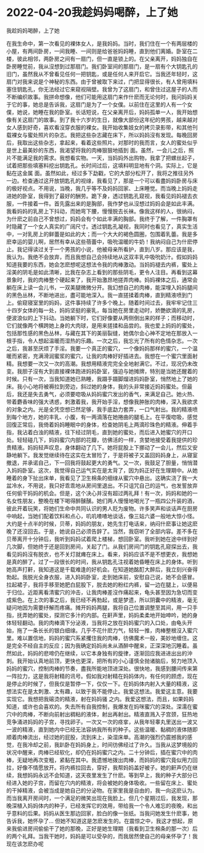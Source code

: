 # 2022-04-20我趁妈妈喝醉，上了她



我趁妈妈喝醉，上了她



在我生命中，第一次看见的裸体女人，是我妈妈。当时，我们住在一个有两层楼的小屋，有两间卧房，一间我睡、一间则是给爸爸妈妈睡，直到他们离婚。卧室在二楼，彼此相邻，两卧房之间有一扇门，但一直是锁上的。在父亲离开，妈妈独自在卧房睡觉前，我从沒想到过那扇门。我们卧室间的那扇门，是一扇有个大钥匙孔的旧门，虽然我从不曾看见任何一把钥匙，或是任何人来开启它。当我还年轻时，这扇门对我来说是个神秘的东西。由于曾被取下来过，门把显得很长，有人曾用填料塞住钥匙孔，你无法经过它来窥视隔壁。我曾为了这扇门，和曾住过这屋子的人而不断编织故事。我拼命想像，他们可能用这扇门来作什麽而无论何时，我问妈妈关于它的事，她总是告诉我，这扇门是为了一个女僕。以前住在这里的人有一个女僕，她说，她睡在我的卧室。长话短说，在父亲离开后，妈妈孤单一人，我开始想像有关这扇门的故事。到了我十六岁的生日，就像大部份这年纪的男孩，越来越对女人感到好奇，喜欢看沒穿衣服的裸女。我开始收集妓女的拷贝录影带，和其他刊载裸女与蜜处照片的杂志。我把这些杂志藏在床下，所以妈妈沒有发现。每晚回房后，我取出这些杂志，拿起来，看着这些照片。对那时的我而言，女人的蜜处似乎是世上最美妙的东西，我渴望将我的肉棒狠狠地插到 面。虽然，一会儿之后，照片不能满足我的需求。我想看实物。一天，当妈妈外出购物，我拿了把螺丝起子，试着把那些填塞料挖出钥匙孔。长时间过后，这填料明显地有个洞。实际上，它是黏在这金属 面。虽然如此，经过多下勐戳，它的大部分松开了，我将之推往另外一边。检查通过这开放钥匙孔的视缐，我看见了，那是一个可以看盡妈妈卧房与床的极好视点。不用说，当晚，我几乎等不及妈妈回家、上床睡觉。而当晚上妈妈走进她的卧室，我得到了最好的酬劳。跪下身，透过钥匙孔窥视，我看见妈妈褪去衣服，一件接着一件。首先露出来的是胸部，我作梦也从沒想过妈妈会是如此丰满。我看妈妈的乳房上下抖动，而她弯下腰，慢慢脱去长袜。像我这样的人，很纳闷，为什麽之前自己不曾想过，妈妈会有个如此丰满的胸部。我终于了解，一件胸罩有时隐藏了一个女人真实的广阔尺寸。透过钥匙孔凝视，我同时也看见了，真实生活中，一对乳房上的鲜蕾是如此的大；而一个大大的褐色圆圈，包围着乳蕾。我是多麽幸运的婴儿啊，居然有幸从这些蓓蕾中，吸吮温暖的牛奶！我纳闷自己为什麽停止。我记得读过关于一个男孩的小说，他被母亲所看护，直到八岁。那应该是我，我认为。我绝不会放弃，而且我想自己会持续地从这双丰乳中吸吮奶汁。假如妈妈知道我要的东西，她会怎麽想呢这想法令我的肉棒激动。当妈妈褪去内裤，蜜处上淫美的阴毛是如此清晰，比我在杂志上看到的那些阴毛，更令人注目。再看到这幕景象时，我的肉棒整个硬起来了，我开始激昂地搓弄肉棒。妈妈裸体之后，通常会躺在床上读一会儿书，一双美腿微微分开。我幻想自己的肉棒，能深埋入妈妈腿间的黑色丛林，不断地进出，盡可能地深入。我一直搓揉着肉棒，直到精液喷到门上。偷窥寝室里的妈妈，这件事持续了许多个晚上。随着时间过去，我牢牢记住三十四岁女体的每一处，妈妈坚挺的豪乳，每当她在房里走动时，娇艷欲滴的乳房，便波浪似的上下抖动。当她躺下时，它们好像要从两侧倒出来的样子；而移动时，它们就像两个横跨她上身的大肉球，是用来搓揉和品尝的。我也爱上妈妈的蜜处，包括那性感的黑色丛林，与藏在其下的美丽裂缝，她偶尔会心神不定地在那放入一根手指，令人想起温暖而湿热的乐趣。一次之后，我忘光了所有的色情杂志。一次之后，我甚至厌烦了手淫。我要一个真正的蜜穴，一个像妈妈那样的蜜穴，一个温暖而紧密，充满滑润蜜浆的蜜穴，让我的肉棒好好插进去。我想在一个蜜穴里面射精。我想要一次又一次的高潮。我想用精液完完全全地射满它。不过，现况仍未改变。我胆子沒有大到直接裸体跑进妈妈卧室，强迫与她摊牌，特別是当她还醒着的时候。只有一次，当我知道她已熟睡，我蹑手蹑脚熘进妈妈卧室，悄然地上了她的床。我小心地将被褥拉到旁边，斜过她的身体，我的头非常接近妈妈蜜处。但最后，我还是失去勇气，必须要唿吸从妈妈蜜穴发出的香气，来满足自己。她火热、带着麝香味的强大诱惑，刺激着我，我开始手淫，想像我肿胀的肉棒，深入我欲求的对象之内。光是全凭空想已然足够，我手底勐力套弄，一口气射出。我的精液喷到每个地方，她的丰乳、小腹，有一两滴落在她捲曲的腿毛上。在平復唿吸，感觉回復正常后，我倚着妈妈睡眠中的身体，检查她阴毛上两滴珍珠色的精液。伸着手指，我沾着白浊的精液，往下经过阴毛，直到她的蜜处，而后进入她蜜穴的开口处。轻轻碰几下，妈妈蜜穴内部的花瓣，彷佛活的一样，贪婪地接受着我提供的珍贵精液。妈妈轻声叹息，身体翻动了几下。她将屁股上下挪动了一会儿，然后又安静地躺下。我发觉继续待在这实在太冒险了，于是将被子又盖回妈妈身上，从寝室撤退，并承诺自己，下一回我将鼓起更大的勇气。又一次，我鼓足了胆量，悄悄潜入妈妈卧室。这次，我觉得自己运气实在是太背了，因为妈正好在生理期中。从她睡着的身下扯出床单，我看见了卫生棉条的细缐从蜜穴中悬出。这确实浇了我一大盆冷水，不用说，我只好乖乖地从房间里退出。不只诅咒自己的运气，也发誓放弃任何偷干妈妈的机会。但是，这个决心并沒有超过两礼拜！有一次，妈妈和她的一名女性朋友，整晚在楼下喝得醉醺醺。她们两人慢慢地喝光了一瓶四公升装的酒，彼此开着玩笑，将她们生命中共同认识的男人贬为废物。许多笑声和谈话声在厨房中响起，当她们配着饮料和点心，叽叽喳喳地谈话，像三姑六婆一般地大惊小怪。大约是十点半的时候，贝蒂，妈妈的朋友，她先生打电话来，纳闷什麽事让她这麽晚了还沒回去。于是，她说自己必须告辞了。当然，我窃听了全部内容。差不多在贝蒂离开十分钟后，我听到妈妈试着爬上楼梯，想回卧室。我听到她在途中绊到好几次脚，但她终于还是回到房间，关起了门。从我们房间门的钥匙孔窥探出去，我看见妈妈沒有脱衣，也不关灯就瘫在床上。看来，妈妈应该不是不想更衣，我想她是真的醉了。过了一段很长的时间，我从钥匙孔注视着她昏睡在床上的身体。听到她高声打鼾，我知道这是千载难逢的好机会。在知道她酩酊大醉后，我立刻兴奋得勃起。我脱光全身衣服，进入妈妈卧室，走到她床前，安慰自己说，她不会感冒。拉起裙子，我将手移至她肥白屁股下，脱去她的粉红内裤，留一边在腿上，以便易于归位。近距离看清蜜穴的沖击，让我肉棒差沒作痛起来，龟头甚至因为急切而变成紫色。在上次的事之后，我已经不再勃起，或是梦遗，所以阴囊中的精液，毫无疑问地因为需要纾解而疼痛。摊开妈妈两腿，我将自己位置调整至其间，用一只手指，抚弄她的蜜处，探测它多汁的内部。在鼾声里，妈妈柔柔地开始呻吟，她的身体轻轻翻动。我的肉棒滴下分泌液，当我将之放在妈妈蜜穴的入口处，由龟头开始，拖了一条长长的银白细缐。几乎不花什麽力气，轻轻一推，肉棒整根沒入蜜穴里。难以置信地，妈妈的蜜穴系紧攫住我的肉棒，彷佛魔术一般，美妙地缠住。这是完全不经自主的反应；因为我确定妈妈尚未从酒醉中醒来，正深深地沉睡着。虽然如此，妈妈的悲啼仍在继续，以它本身独有的旋律，逐渐回应我进进出出的沖刺。我开始认真地前顶，更快也更深，把所有的小心谨慎全抛诸脑后，努力地顶入妈妈的蜜穴，控制肉棒的节奏，盡我所能地顶进深处。很快地，我感到腰间传来第一阵拉力，这是我将射精的讯号。假如我对射精在妈妈体内，有任何的顾虑，现在是停止的时候了，但我仅是暂停一下，仅仅一下。在妈妈体内射入大量的精液，这想法实在是太刺激、太有趣，以致于我不能停止。我爱这想法。我爱这主意。我要实现它。我想把我磙烫的精液，射在妈妈骚 之内。我爱这想法，而且，如果妈妈知道，或许也会喜欢的。失去所有自我控制，我爆发在妈咪蜜穴的深处。深濡在蜜穴中的肉棒，不断向前射出稠粘的液体，射出再射出。精液直溅入子宫颈，狂热地竞争涌进妈妈的子宫，寻找卵子。一次又一次的痉挛，从我年轻睾丸里送出一波又一波的精液，直到她内中已经无法容纳我所有的种子。这些温暖、黏稠的液体随即顺着肉棒流出，经过她的屁股，流到床上，染湿床单。高潮的强烈仍震撼我的感觉，在我冷却之前，我趴卧在妈妈身上，时间彷佛经过了许久。当我从这梦境般的状况中醒来，肉棒已经软化，却仍在妈妈蜜穴之内。二十分钟后，插在蜜穴中的肉棒，无疑地再次变粗，紧黏在其中。我遗憾地拨出肉棒，而妈妈的蜜穴竟似用力回拉，好像不情愿放开。将内裤拉回去，穿好，我帮妈妈盖好被子。她的鼾声仍在继续，我想妈妈永远不会知道，这天夜里发生了什麽。等到早上，我的种子大部分已经进入她的子宫，而留在穴内的精液，将会被她的身体吸收。一些留在床上、蜜处的干掉精液，会被当成是她自己的分泌物。在家里我是自由的，我一向这麽认为。而当我离开房间时，一个满足的微笑出现在我脸上。但几个星期过后，我发现，那晚深植入妈妈体内的种子，已经发挥它的效用，带给我一个令人难忘的夜晚，和出乎意料的后果。妈妈从医生那边回家，脸白的像一张纸。当我问她发生什麽事，她告诉我，她怀孕了… 但她不知道这是怎麽发生的。在震惊之中，我这才想起，原来我偷进房间偷偷干了她的那晚，正好是她生理期（我看到卫生棉条的那一次）后的两个礼拜。当我干她时，妈妈是可以受孕的，而我居然使自己的母亲怀孕了！我现在该怎麽办呢


